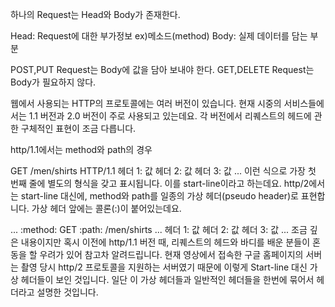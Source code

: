 하나의 Request는 Head와 Body가 존재한다.

Head: Request에 대한 부가정보 ex)메소드(method)
Body: 실제 데이터를 담는 부분

POST,PUT Request는 Body에 값을 담아 보내야 한다.
GET,DELETE Request는 Body가 필요하지 않다.

웹에서 사용되는 HTTP의 프로토콜에는 여러 버전이 있습니다. 현재 시중의 서비스들에서는 1.1 버전과 2.0 버전이 주로 사용되고 있는데요. 
각 버전에서 리퀘스트의 헤드에 관한 구체적인 표현이 조금 다릅니다.

http/1.1에서는 method와 path의 경우

GET /men/shirts HTTP/1.1 
헤더 1: 값
헤더 2: 값
헤더 3: 값 
...
이런 식으로 가장 첫 번째 줄에 별도의 형식을 갖고 표시됩니다. 이를 start-line이라고 하는데요. 
http/2에서는 start-line 대신에, method와 path를 일종의 가상 헤더(pseudo header)로 표현합니다. 가상 헤더 앞에는 콜론(:)이 붙어있는데요.

...
:method: GET
:path: /men/shirts
...
헤더 1: 값
헤더 2: 값
헤더 3: 값
...
조금 깊은 내용이지만 혹시 이전에 http/1.1 버전 때, 리퀘스트의 헤드와 바디를 배운 분들이 혼동을 할 우려가 있어 참고차 알려드립니다. 
현재 영상에서 접속한 구글 홈페이지의 서버는 촬영 당시 http/2 프로토콜을 지원하는 서버였기 때문에 이렇게 Start-line 대신 가상 헤더들이 보인 것입니다. 
일단 이 가상 헤더들과 일반적인 헤더들을 한번에 묶어서 헤더라고 설명한 것입니다.
